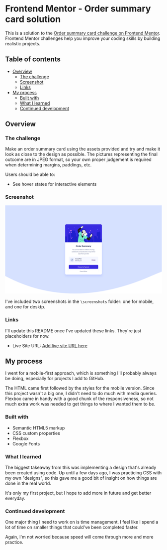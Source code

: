 # Frontend Mentor - Order summary card solution

This is a solution to the [Order summary card challenge on Frontend Mentor](https://www.frontendmentor.io/challenges/order-summary-component-QlPmajDUj). Frontend Mentor challenges help you improve your coding skills by building realistic projects. 

## Table of contents

- [Overview](#overview)
  - [The challenge](#the-challenge)
  - [Screenshot](#screenshot)
  - [Links](#links)
- [My process](#my-process)
  - [Built with](#built-with)
  - [What I learned](#what-i-learned)
  - [Continued development](#continued-development)

## Overview

### The challenge

Make an order summary card using the assets provided and try and make it look as close to the design as possible.
The pictures representing the final outcome are in JPEG format, so your own proper judgement is required when 
determining margins, paddings, etc.

Users should be able to:

- See hover states for interactive elements

### Screenshot

![](./screenshots/order-summary-card-desktop.png)

I've included two screenshots in the `\screenshots` folder: one for mobile, and one for desktp. 

### Links

I'll update this README once I've updated these links. They're just placeholders for now.

- Live Site URL: [Add live site URL here](https://victor-nyagudi.github.io/order-summary-component/)

## My process

I went for a mobile-first approach, which is something I'll probably always be doing, especially for projects
I add to GitHub. 

The HTML came first followed by the styles for the mobile version. Since this project wasn't a big one, 
I didn't need to do much with media queries. Flexbox came in handy with a good chunk of the responsiveness,
so not much extra work was needed to get things to where I wanted them to be. 

### Built with

- Semantic HTML5 markup
- CSS custom properties
- Flexbox
- Google Fonts

### What I learned

The biggest takeaway from this was implementing a design that's already been created using code. Up until a few days
ago, I was practicing CSS with my own "designs", so this gave me a good bit of insight on how things are done in the real world.

It's only my first project, but I hope to add more in future and get better everyday. 
 
### Continued development

One major thing I need to work on is time management. I feel like I spend a lot of time on smaller things that
could've been completed faster.

Again, I'm not worried because speed will come through more and more practice.
